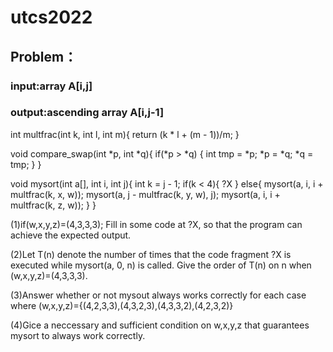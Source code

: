 # utcs2022

## Problem：
### input:array A[i,j]
### output:ascending array A[i,j-1]

int multfrac(int k, int l, int m){
  return (k * l + (m - 1))/m;
}

void compare_swap(int *p, int *q){
  if(*p > *q) {
    int tmp = *p;
    *p = *q;
    *q = tmp;
  }
}


void mysort(int a[], int i, int j){
  int k = j - 1;
  if(k < 4){
    ?X
  } else{
    mysort(a, i, i + multfrac(k, x, w));
    mysort(a, j - multfrac(k, y, w), j);
    mysort(a, i, i + multfrac(k, z, w));
  }
}

(1)if(w,x,y,z)=(4,3,3,3); Fill in some code at ?X, so that the program can achieve the expected output.

(2)Let T(n) denote the number of times that the code fragment ?X is executed while mysort(a, 0, n) is called. Give the order of T(n) on n when (w,x,y,z)=(4,3,3,3).

(3)Answer whether or not mysout always works correctly for each case where (w,x,y,z)={(4,2,3,3),(4,3,2,3),(4,3,3,2),(4,2,3,2)}

(4)Gice a neccessary and sufficient condition on w,x,y,z that guarantees mysort to always work correctly.

